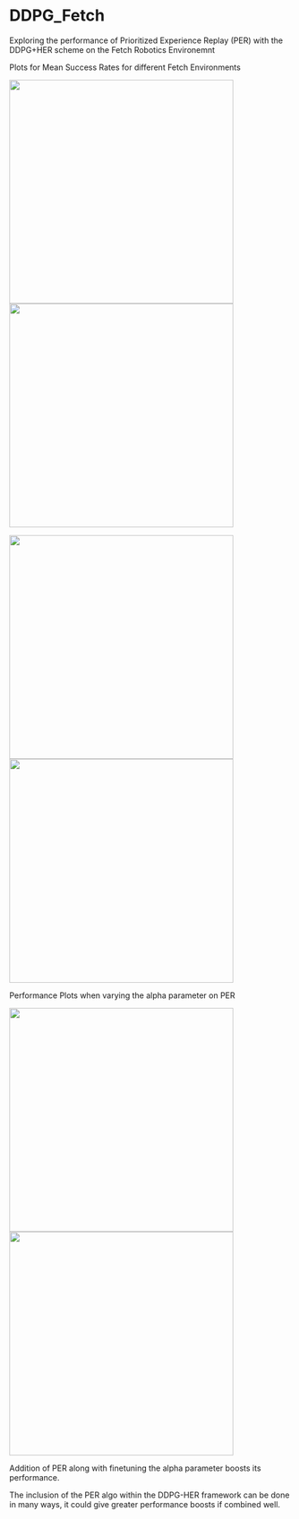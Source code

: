 # DDPG_Fetch
Exploring the performance of Prioritized Experience Replay (PER) with the DDPG+HER scheme on the Fetch Robotics Environemnt

Plots for Mean Success Rates for different Fetch Environments

<p float="middle">
  <img src="https://github.com/sush1996/DDPG_Fetch/blob/master/all_plots_fr.png?raw=true" width="400" />
  <img src="https://github.com/sush1996/DDPG_Fetch/blob/master/all_plots.png?raw=true" width="400" /> 
 
</p>

<p float="middle">
  <img src="https://github.com/sush1996/DDPG_Fetch/blob/master/all_plots_fp.png?raw=true" width="400" />
  <img src="https://github.com/sush1996/DDPG_Fetch/blob/master/all_plots_fs.png?raw=true" width="400" />
</p>

Performance Plots when varying the alpha parameter on PER
<p float="middle">
  <img src="https://github.com/sush1996/DDPG_Fetch/blob/master/alpha_plots_fp.png?raw=true" width="400" />
  <img src="https://github.com/sush1996/DDPG_Fetch/blob/master/alpha_plots_fs.png?raw=true" width="400" />
</p>

Addition of PER along with finetuning the alpha parameter boosts its performance. 

The inclusion of the PER algo within the DDPG-HER framework can be done in many ways, it could give greater performance boosts if combined well.
